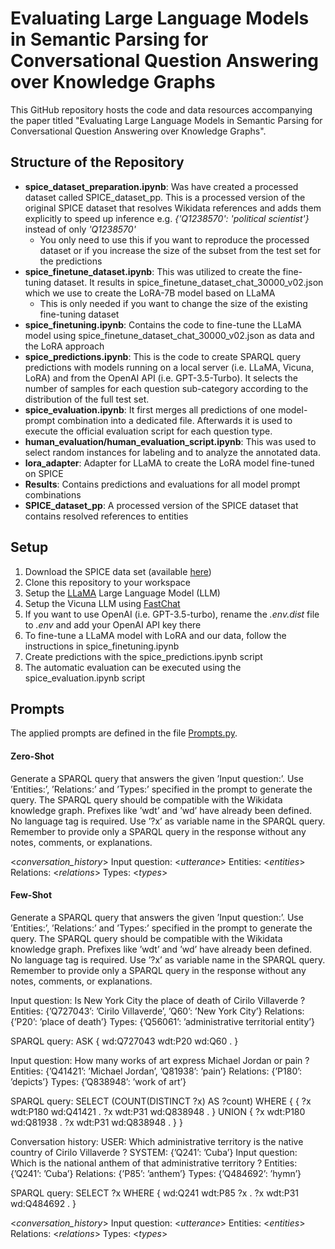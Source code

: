 # Evaluating Large Language Models in Semantic Parsing for Conversational Question Answering over Knowledge Graphs

This GitHub repository hosts the code and data resources accompanying the paper titled "Evaluating Large Language Models in Semantic Parsing for Conversational Question Answering over Knowledge Graphs".

## Structure of the Repository
* **spice_dataset_preparation.ipynb**: Was have created a processed dataset called SPICE_dataset_pp. This is a processed version of the original SPICE dataset that resolves Wikidata references and adds them explicitly to speed up inference e.g. _{'Q1238570': 'political scientist'}_ instead of only _'Q1238570'_
    * You only need to use this if you want to reproduce the processed dataset or if you increase the size of the subset from the test set for the predictions
* **spice_finetune_dataset.ipynb**: This was utilized to create the fine-tuning dataset. It results in spice_finetune_dataset_chat_30000_v02.json which we use to create the LoRA-7B model based on LLaMA
    * This is only needed if you want to change the size of the existing fine-tuning dataset
* **spice_finetuning.ipynb**: Contains the code to fine-tune the LLaMA model using spice_finetune_dataset_chat_30000_v02.json as data and the LoRA approach
* **spice_predictions.ipynb**: This is the code to create SPARQL query predictions with models running on a local server (i.e. LLaMA, Vicuna, LoRA) and from the OpenAI API (i.e. GPT-3.5-Turbo). It selects the number of samples for each question sub-category according to the distribution of the full test set.
* **spice_evaluation.ipynb**: It first merges all predictions of one model-prompt combination into a dedicated file. Afterwards it is used to execute the official evaluation script for each question type.
* **human_evaluation/human_evaluation_script.ipynb**: This was used to select random instances for labeling and to analyze the annotated data.
* **lora_adapter**: Adapter for LLaMA to create the LoRA model fine-tuned on SPICE
* **Results**: Contains predictions and evaluations for all model prompt combinations
* **SPICE_dataset_pp**: A processed version of the SPICE dataset that contains resolved references to entities

## Setup
1. Download the SPICE data set (available [here](https://github.com/EdinburghNLP/SPICE/tree/main))
2. Clone this repository to your workspace
3. Setup the [LLaMA](https://github.com/facebookresearch/llama) Large Language Model (LLM)
4. Setup the Vicuna LLM using [FastChat](https://github.com/lm-sys/FastChat)
5. If you want to use OpenAI (i.e. GPT-3.5-turbo), rename the _.env.dist_ file to _.env_ and add your OpenAI API key there
6. To fine-tune a LLaMA model with LoRA and our data, follow the instructions in spice_finetuning.ipynb
7. Create predictions with the spice_predictions.ipynb script
8. The automatic evaluation can be executed using the spice_evaluation.ipynb script

## Prompts
The applied prompts are defined in the file [Prompts.py](https://github.com/sebischair/LLM-SP-CQA/blob/main/Prompts.py).
#### Zero-Shot
Generate a SPARQL query that answers the given ’Input question:’. Use ’Entities:’, ’Relations:’ and ’Types:’ specified in the prompt to generate the query. The SPARQL query should be compatible with the Wikidata knowledge graph. Prefixes like ’wdt’ and ’wd’ have already been defined. No language tag is required. Use ’?x’ as variable name in the SPARQL query. Remember to provide only a SPARQL query in the response without any notes, comments, or explanations.

<*conversation_history*>
Input question: <*utterance*>
Entities: <*entities*>
Relations: <*relations*>
Types: <*types*>

#### Few-Shot
Generate a SPARQL query that answers the given ’Input question:’. Use ’Entities:’, ’Relations:’ and ’Types:’ specified in the prompt to generate the query. The SPARQL query should be compatible with the Wikidata knowledge graph. Prefixes like ’wdt’ and ’wd’ have already been defined. No language tag is required. Use ’?x’ as variable name in the SPARQL query. Remember to provide only a SPARQL query in the response without any notes, comments, or explanations.

Input question: Is New York City the place of death of Cirilo Villaverde ?
Entities: {’Q727043’: ’Cirilo Villaverde’, ’Q60’: ’New York City’}
Relations: {’P20’: ’place of death’}
Types: {’Q56061’: ’administrative territorial entity’}

SPARQL query: ASK { wd:Q727043 wdt:P20 wd:Q60 . }

Input question: How many works of art express Michael Jordan or pain ?
Entities: {’Q41421’: ’Michael Jordan’, ’Q81938’: ’pain’}
Relations: {’P180’: ’depicts’}
Types: {’Q838948’: ’work of art’}

SPARQL query: SELECT (COUNT(DISTINCT ?x) AS ?count) WHERE { { ?x
wdt:P180 wd:Q41421 . ?x wdt:P31 wd:Q838948 . } UNION { ?x wdt:P180
wd:Q81938 . ?x wdt:P31 wd:Q838948 . } }

Conversation history:
USER: Which administrative territory is the native country of Cirilo Villaverde ?
SYSTEM: {’Q241’: ’Cuba’}
Input question: Which is the national anthem of that administrative territory ?
Entities: {’Q241’: ’Cuba’}
Relations: {’P85’: ’anthem’}
Types: {’Q484692’: ’hymn’}

SPARQL query: SELECT ?x WHERE { wd:Q241 wdt:P85 ?x . ?x wdt:P31
wd:Q484692 . }

<*conversation_history*>
Input question: <*utterance*>
Entities: <*entities*>
Relations: <*relations*>
Types: <*types*>

